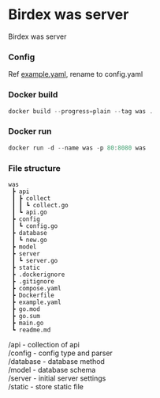 # Birdex was server
Birdex was server

### Config
Ref [example.yaml](./example.yaml), rename to config.yaml  


### Docker build
```powershell
docker build --progress=plain --tag was .
```

### Docker run
```powershell
docker run -d --name was -p 80:8080 was
```


### File structure
```
was
 ┣ api
 ┃ ┣ collect
 ┃ ┃ ┗ collect.go
 ┃ ┗ api.go
 ┣ config
 ┃ ┗ config.go
 ┣ database
 ┃ ┗ new.go
 ┣ model
 ┣ server
 ┃ ┗ server.go
 ┣ static
 ┣ .dockerignore
 ┣ .gitignore
 ┣ compose.yaml
 ┣ Dockerfile
 ┣ example.yaml
 ┣ go.mod
 ┣ go.sum
 ┣ main.go
 ┗ readme.md
```
/api - collection of api  
/config - config type and parser  
/database - database method  
/model - database schema  
/server - initial server settings  
/static - store static file  
